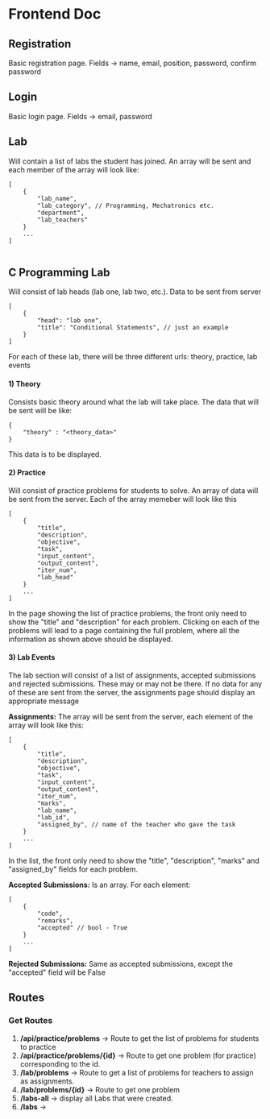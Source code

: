 # Frontend Doc

## Registration
Basic registration page. Fields -> name, email, position, password, confirm password

## Login
Basic login page. Fields -> email, password

## Lab
Will contain a list of labs the student has joined. An array will be sent and each member of the array will look like: 
```
[
	{
		"lab_name",
		"lab_category", // Programming, Mechatronics etc.
		"department",
		"lab_teachers"
	}
	...
]


```

## C Programming Lab
Will consist of lab heads (lab one, lab two, etc.). Data to be sent from server

```
[
	{
		"head": "lab one",
		"title": "Conditional Statements", // just an example
	}
]

```
For each of these lab, there will be three different urls: theory, practice, lab events

#### 1) Theory
Consists basic theory around what the lab will take place. The data that will be sent will be like:

```
{
	"theory" : "<theory_data>"
}
```
This data is to be displayed.

#### 2) Practice
Will consist of practice problems for students to solve. An array of data will be sent from the server. Each of the array memeber will look like this

```
[
	{
		"title",
		"description",
		"objective",
		"task",
		"input_content",
		"output_content",
		"iter_num",
		"lab_head"
	}
	...
]

```
In the page showing the list of practice problems, the front only need to show the "title" and "description" for each problem. Clicking on each of the problems will lead to a page containing the full problem, where all the information as shown above should be displayed.

#### 3) Lab Events
The lab section will consist of a list of assignments, accepted submissions and rejected submissions. These may or may not be there. If no data for any of these are sent from the server, the assignments page should display an appropriate message

**Assignments:**
The array will be sent from the server, each element of the array will look like this:

```
[
	{
		"title",
		"description",
		"objective",
		"task",
		"input_content",
		"output_content",
		"iter_num",
		"marks",
		"lab_name",
		"lab_id",
		"assigned_by", // name of the teacher who gave the task
	}
	...
]

```
In the list, the front only need to show the "title", "description", "marks" and "assigned_by" fields for each problem.

**Accepted Submissions:**
Is an array. For each element:

```
[
	{
		"code",
		"remarks",
		"accepted" // bool - True
	}
	...
]

```

**Rejected Submissions:**
Same as accepted submissions, except the "accepted" field will be False

## Routes

### Get Routes
1) **/api/practice/problems** -> Route to get the list of problems for students to practice
2) **/api/practice/problems/{id}** -> Route to get one problem (for practice) corresponding to the id.
3) **/lab/problems** -> Route to get a list of problems for teachers to assign as assignments.
4) **/lab/problems/{id}** -> Route to get one problem
5) **/labs-all** -> display all Labs that were created.
6) **/labs** -> 
